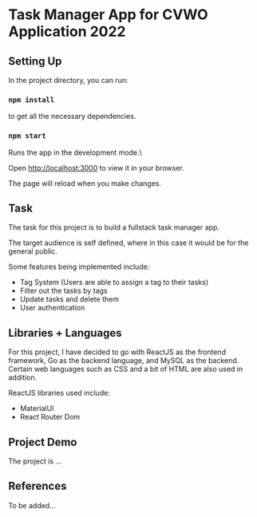 # Task Manager App for CVWO Application 2022
## Setting Up  
In the project directory, you can run:

### `npm install`

to get all the necessary dependencies.

### `npm start`  

Runs the app in the development mode.\

Open [http://localhost:3000](http://localhost:3000) to view it in your browser.

The page will reload when you make changes.
  
## Task
The task for this project is to build a fullstack task manager app.

The target audience is self defined, where in this case it would be for the general public.

Some features being implemented include:

- Tag System (Users are able to assign a tag to their tasks)
- Filter out the tasks by tags
- Update tasks and delete them
- User authentication 

## Libraries + Languages
For this project, I have decided to go with ReactJS as the frontend framework, Go as the backend language, and MySQL as the backend.\
Certain web languages such as CSS and a bit of HTML are also used in addition.

ReactJS libraries used include:

- MaterialUI
- React Router Dom

## Project Demo
The project is ...

## References

To be added...